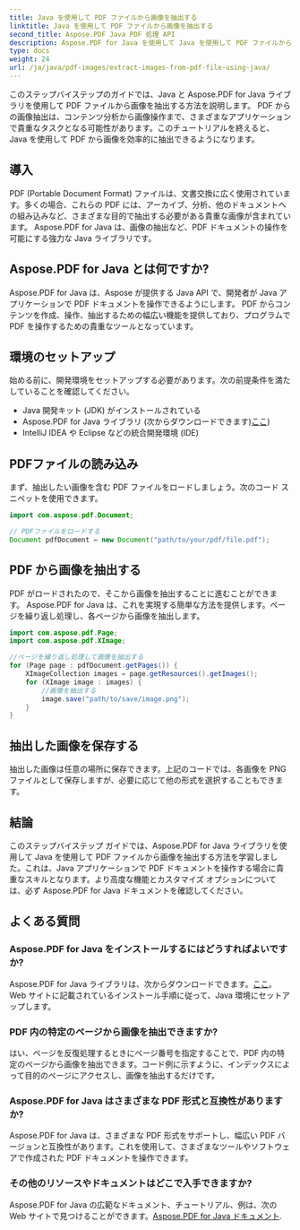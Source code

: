 ```yaml
---
title: Java を使用して PDF ファイルから画像を抽出する
linktitle: Java を使用して PDF ファイルから画像を抽出する
second_title: Aspose.PDF Java PDF 処理 API
description: Aspose.PDF for Java を使用して Java を使用して PDF ファイルから画像を抽出する方法を学びます。ソースコード付きのステップバイステップガイド。今すぐ PDF 画像抽出のロックを解除してください。
type: docs
weight: 24
url: /ja/java/pdf-images/extract-images-from-pdf-file-using-java/
---
```


このステップバイステップのガイドでは、Java と Aspose.PDF for Java ライブラリを使用して PDF ファイルから画像を抽出する方法を説明します。 PDF からの画像抽出は、コンテンツ分析から画像操作まで、さまざまなアプリケーションで貴重なタスクとなる可能性があります。このチュートリアルを終えると、Java を使用して PDF から画像を効率的に抽出できるようになります。

## 導入

PDF (Portable Document Format) ファイルは、文書交換に広く使用されています。多くの場合、これらの PDF には、アーカイブ、分析、他のドキュメントへの組み込みなど、さまざまな目的で抽出する必要がある貴重な画像が含まれています。 Aspose.PDF for Java は、画像の抽出など、PDF ドキュメントの操作を可能にする強力な Java ライブラリです。

## Aspose.PDF for Java とは何ですか?

Aspose.PDF for Java は、Aspose が提供する Java API で、開発者が Java アプリケーションで PDF ドキュメントを操作できるようにします。 PDF からコンテンツを作成、操作、抽出するための幅広い機能を提供しており、プログラムで PDF を操作するための貴重なツールとなっています。

## 環境のセットアップ

始める前に、開発環境をセットアップする必要があります。次の前提条件を満たしていることを確認してください。

- Java 開発キット (JDK) がインストールされている
-  Aspose.PDF for Java ライブラリ (次からダウンロードできます)[ここ](https://releases.aspose.com/pdf/java/))
- IntelliJ IDEA や Eclipse などの統合開発環境 (IDE)

## PDFファイルの読み込み

まず、抽出したい画像を含む PDF ファイルをロードしましょう。次のコード スニペットを使用できます。

```java
import com.aspose.pdf.Document;

// PDFファイルをロードする
Document pdfDocument = new Document("path/to/your/pdf/file.pdf");
```

## PDF から画像を抽出する

PDF がロードされたので、そこから画像を抽出することに進むことができます。 Aspose.PDF for Java は、これを実現する簡単な方法を提供します。ページを繰り返し処理し、各ページから画像を抽出します。

```java
import com.aspose.pdf.Page;
import com.aspose.pdf.XImage;

//ページを繰り返し処理して画像を抽出する
for (Page page : pdfDocument.getPages()) {
    XImageCollection images = page.getResources().getImages();
    for (XImage image : images) {
        //画像を抽出する
        image.save("path/to/save/image.png");
    }
}
```

## 抽出した画像を保存する

抽出した画像は任意の場所に保存できます。上記のコードでは、各画像を PNG ファイルとして保存しますが、必要に応じて他の形式を選択することもできます。

## 結論

このステップバイステップ ガイドでは、Aspose.PDF for Java ライブラリを使用して Java を使用して PDF ファイルから画像を抽出する方法を学習しました。これは、Java アプリケーションで PDF ドキュメントを操作する場合に貴重なスキルとなります。より高度な機能とカスタマイズ オプションについては、必ず Aspose.PDF for Java ドキュメントを確認してください。

## よくある質問

### Aspose.PDF for Java をインストールするにはどうすればよいですか?

 Aspose.PDF for Java ライブラリは、次からダウンロードできます。[ここ](https://releases.aspose.com/pdf/java/)。 Web サイトに記載されているインストール手順に従って、Java 環境にセットアップします。

### PDF 内の特定のページから画像を抽出できますか?

はい、ページを反復処理するときにページ番号を指定することで、PDF 内の特定のページから画像を抽出できます。コード例に示すように、インデックスによって目的のページにアクセスし、画像を抽出するだけです。

### Aspose.PDF for Java はさまざまな PDF 形式と互換性がありますか?

Aspose.PDF for Java は、さまざまな PDF 形式をサポートし、幅広い PDF バージョンと互換性があります。これを使用して、さまざまなツールやソフトウェアで作成された PDF ドキュメントを操作できます。

### その他のリソースやドキュメントはどこで入手できますか?

Aspose.PDF for Java の広範なドキュメント、チュートリアル、例は、次の Web サイトで見つけることができます。[Aspose.PDF for Java ドキュメント](https://reference.aspose.com/pdf/java/).